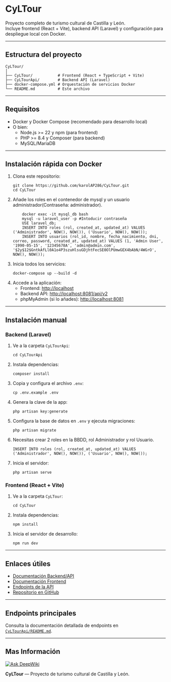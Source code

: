# CyLTour

Proyecto completo de turismo cultural de Castilla y León.  
Incluye frontend (React + Vite), backend API (Laravel) y configuración para despliegue local con Docker.

---

## Estructura del proyecto

```
CyLTour/
│
├── CyLTour/           # Frontend (React + TypeScript + Vite)
├── CyLTourApi/        # Backend API (Laravel)
├── docker-compose.yml # Orquestación de servicios Docker
└── README.md          # Este archivo
```

---

## Requisitos

- Docker y Docker Compose (recomendado para desarrollo local)
- O bien:
  - Node.js >= 22 y npm (para frontend)
  - PHP >= 8.4 y Composer (para backend)
  - MySQL/MariaDB

---

## Instalación rápida con Docker

1. Clona este repositorio:
    ```
    git clone https://github.com/karolAP286/CyLTour.git
    cd CyLTour
    ```
2. Añade los roles en el contenedor de mysql y un usuario administrador(Contraseña: administrador).
    ```
        docker exec -it mysql_db bash
        mysql -u laravel_user -p #Intoducir contraseña
        USE laravel_db;
        INSERT INTO roles (rol, created_at, updated_at) VALUES ('Administrador', NOW(), NOW()), ('Usuario', NOW(), NOW());
        INSERT INTO usuarios (rol_id, nombre, fecha_nacimiento, dni, correo, password, created_at, updated_at) VALUES (1, 'Admin User', '1990-05-15', '12345678A', 'admin@admin.com', '$2y$12$GntkAfLl0A1o4P3szuHlsuGDjhtFecSE0OlPUmwGEX4bAbN/4WGrO', NOW(), NOW());
    ```
3. Inicia todos los servicios:
    ```
    docker-compose up --build -d
    ```
4. Accede a la aplicación:
    - Frontend: [http://localhost](http://localhost)
    - Backend API: [http://localhost:8081/api/v2](http://localhost:8081/api/v2)
    - phpMyAdmin (si lo añades): [http://localhost:8081](http://localhost:8081)

---

## Instalación manual

### Backend (Laravel)

1. Ve a la carpeta `CyLTourApi`:
    ```
    cd CyLTourApi
    ```
2. Instala dependencias:
    ```
    composer install
    ```
3. Copia y configura el archivo `.env`:
    ```
    cp .env.example .env
    ```
4. Genera la clave de la app:
    ```
    php artisan key:generate
    ```
5. Configura la base de datos en `.env` y ejecuta migraciones:
    ```
    php artisan migrate
    ```
6. Necesitas crear 2 roles en la BBDD, rol Administrador y rol Usuario.
    ```
    INSERT INTO roles (rol, created_at, updated_at) VALUES ('Administrador', NOW(), NOW()), ('Usuario', NOW(), NOW());
    ```
7. Inicia el servidor:
    ```
    php artisan serve
    ```

### Frontend (React + Vite)

1. Ve a la carpeta `CyLTour`:
    ```
    cd CyLTour
    ```
2. Instala dependencias:
    ```
    npm install
    ```
3. Inicia el servidor de desarrollo:
    ```
    npm run dev
    ```

---

## Enlaces útiles

- [Documentación Backend/API](./CyLTourApi/README.md)
- [Documentación Frontend](./CyLTour/README.md)
- [Endpoints de la API](./CyLTourApi/README.md#endpoints-de-usuario)
- [Repositorio en GitHub](https://github.com/karolAP286/CyLTour)

---

## Endpoints principales

Consulta la documentación detallada de endpoints en [`CyLTourApi/README.md`](./CyLTourApi/README.md).

---
## Mas Información

[![Ask DeepWiki](https://deepwiki.com/badge.svg)](https://deepwiki.com/karolAP286/CyLTour)


**CyLTour** — Proyecto de turismo cultural de Castilla y León.
